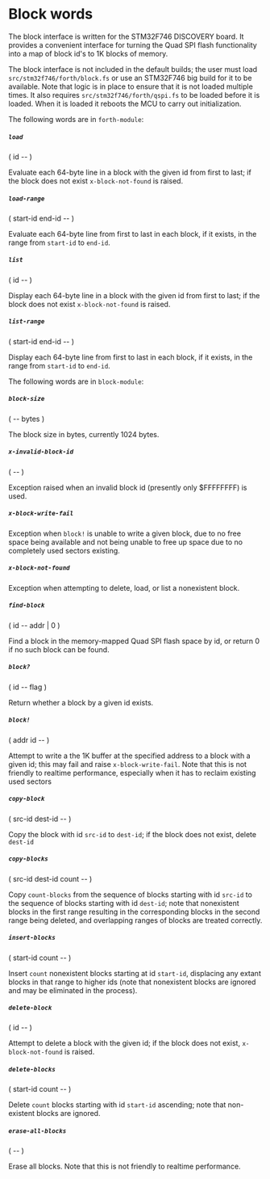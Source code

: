 # Block words

The block interface is written for the STM32F746 DISCOVERY board. It provides a convenient interface for turning the Quad SPI flash functionality into a map of block id's to 1K blocks of memory.

The block interface is not included in the default builds; the user must load `src/stm32f746/forth/block.fs` or use an STM32F746 big build for it to be available. Note that logic is in place to ensure that it is not loaded multiple times. It also requires `src/stm32f746/forth/qspi.fs` to be loaded before it is loaded. When it is loaded it reboots the MCU to carry out initialization.

The following words are in `forth-module`:

##### `load`
( id -- )

Evaluate each 64-byte line in a block with the given id from first to last; if the block does not exist `x-block-not-found` is raised.

##### `load-range`
( start-id end-id -- )

Evaluate each 64-byte line from first to last in each block, if it exists, in the range from `start-id` to `end-id`.

##### `list`
( id -- )

Display each 64-byte line in a block with the given id from first to last; if the block does not exist `x-block-not-found` is raised.

##### `list-range`
( start-id end-id -- )

Display each 64-byte line from first to last in each block, if it exists, in the range from `start-id` to `end-id`.

The following words are in `block-module`:

##### `block-size`
( --  bytes )

The block size in bytes, currently 1024 bytes.

##### `x-invalid-block-id`
( -- )

Exception raised when an invalid block id (presently only $FFFFFFFF) is used.

##### `x-block-write-fail`

Exception when `block!` is unable to write a given block, due to no free space being available and not being unable to free up space due to no completely used sectors existing.

##### `x-block-not-found`

Exception when attempting to delete, load, or list a nonexistent block.

##### `find-block`
( id -- addr | 0 )

Find a block in the memory-mapped Quad SPI flash space by id, or return 0 if no such block can be found.

##### `block?`
( id -- flag )

Return whether a block by a given id exists.

##### `block!`
( addr id -- )

Attempt to write a the 1K buffer at the specified address to a block with a given id; this may fail and raise `x-block-write-fail`. Note that this is not friendly to realtime performance, especially when it has to reclaim existing used sectors

##### `copy-block`
( src-id dest-id -- )

Copy the block with id `src-id` to `dest-id`; if the block does not exist, delete `dest-id`

##### `copy-blocks`
( src-id dest-id count -- )

Copy `count-blocks` from the sequence of blocks starting with id `src-id` to the sequence of blocks starting with id `dest-id`; note that nonexistent blocks in the first range resulting in the corresponding blocks in the second range being deleted, and overlapping ranges of blocks are treated correctly.

##### `insert-blocks`
( start-id count -- )

Insert `count` nonexistent blocks starting at id `start-id`, displacing any extant blocks in that range to higher ids (note that nonexistent blocks are ignored and may be eliminated in the process).

##### `delete-block`
( id -- )

Attempt to delete a block with the given id; if the block does not exist, `x-block-not-found` is raised.

##### `delete-blocks`
( start-id count -- )

Delete `count` blocks starting with id `start-id` ascending; note that non-existent blocks are ignored.

##### `erase-all-blocks`
( -- )

Erase all blocks. Note that this is not friendly to realtime performance.